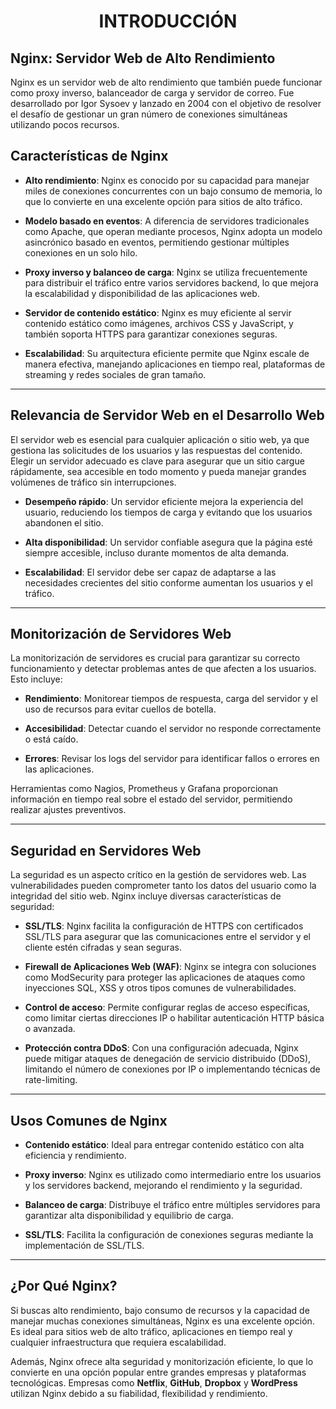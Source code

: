 # <h1 align="center"> INTRODUCCIÓN </h1> 
## Nginx: Servidor Web de Alto Rendimiento

Nginx es un servidor web de alto rendimiento que también puede funcionar como proxy inverso, balanceador de carga y servidor de correo. Fue desarrollado por Igor Sysoev y lanzado en 2004 con el objetivo de resolver el desafío de gestionar un gran número de conexiones simultáneas utilizando pocos recursos.

## Características de Nginx

- **Alto rendimiento**: Nginx es conocido por su capacidad para manejar miles de conexiones concurrentes con un bajo consumo de memoria, lo que lo convierte en una excelente opción para sitios de alto tráfico.

- **Modelo basado en eventos**: A diferencia de servidores tradicionales como Apache, que operan mediante procesos, Nginx adopta un modelo asincrónico basado en eventos, permitiendo gestionar múltiples conexiones en un solo hilo.

- **Proxy inverso y balanceo de carga**: Nginx se utiliza frecuentemente para distribuir el tráfico entre varios servidores backend, lo que mejora la escalabilidad y disponibilidad de las aplicaciones web.

- **Servidor de contenido estático**: Nginx es muy eficiente al servir contenido estático como imágenes, archivos CSS y JavaScript, y también soporta HTTPS para garantizar conexiones seguras.

- **Escalabilidad**: Su arquitectura eficiente permite que Nginx escale de manera efectiva, manejando aplicaciones en tiempo real, plataformas de streaming y redes sociales de gran tamaño.

---

## Relevancia de Servidor Web en el Desarrollo Web

El servidor web es esencial para cualquier aplicación o sitio web, ya que gestiona las solicitudes de los usuarios y las respuestas del contenido. Elegir un servidor adecuado es clave para asegurar que un sitio cargue rápidamente, sea accesible en todo momento y pueda manejar grandes volúmenes de tráfico sin interrupciones.

- **Desempeño rápido**: Un servidor eficiente mejora la experiencia del usuario, reduciendo los tiempos de carga y evitando que los usuarios abandonen el sitio.

- **Alta disponibilidad**: Un servidor confiable asegura que la página esté siempre accesible, incluso durante momentos de alta demanda.

- **Escalabilidad**: El servidor debe ser capaz de adaptarse a las necesidades crecientes del sitio conforme aumentan los usuarios y el tráfico.

---

## Monitorización de Servidores Web

La monitorización de servidores es crucial para garantizar su correcto funcionamiento y detectar problemas antes de que afecten a los usuarios. Esto incluye:

- **Rendimiento**: Monitorear tiempos de respuesta, carga del servidor y el uso de recursos para evitar cuellos de botella.

- **Accesibilidad**: Detectar cuando el servidor no responde correctamente o está caído.

- **Errores**: Revisar los logs del servidor para identificar fallos o errores en las aplicaciones.

Herramientas como Nagios, Prometheus y Grafana proporcionan información en tiempo real sobre el estado del servidor, permitiendo realizar ajustes preventivos.

---

## Seguridad en Servidores Web

La seguridad es un aspecto crítico en la gestión de servidores web. Las vulnerabilidades pueden comprometer tanto los datos del usuario como la integridad del sitio web. Nginx incluye diversas características de seguridad:

- **SSL/TLS**: Nginx facilita la configuración de HTTPS con certificados SSL/TLS para asegurar que las comunicaciones entre el servidor y el cliente estén cifradas y sean seguras.

- **Firewall de Aplicaciones Web (WAF)**: Nginx se integra con soluciones como ModSecurity para proteger las aplicaciones de ataques como inyecciones SQL, XSS y otros tipos comunes de vulnerabilidades.

- **Control de acceso**: Permite configurar reglas de acceso específicas, como limitar ciertas direcciones IP o habilitar autenticación HTTP básica o avanzada.

- **Protección contra DDoS**: Con una configuración adecuada, Nginx puede mitigar ataques de denegación de servicio distribuido (DDoS), limitando el número de conexiones por IP o implementando técnicas de rate-limiting.

---

## Usos Comunes de Nginx

- **Contenido estático**: Ideal para entregar contenido estático con alta eficiencia y rendimiento.

- **Proxy inverso**: Nginx es utilizado como intermediario entre los usuarios y los servidores backend, mejorando el rendimiento y la seguridad.

- **Balanceo de carga**: Distribuye el tráfico entre múltiples servidores para garantizar alta disponibilidad y equilibrio de carga.

- **SSL/TLS**: Facilita la configuración de conexiones seguras mediante la implementación de SSL/TLS.

---

## ¿Por Qué Nginx?

Si buscas alto rendimiento, bajo consumo de recursos y la capacidad de manejar muchas conexiones simultáneas, Nginx es una excelente opción. Es ideal para sitios web de alto tráfico, aplicaciones en tiempo real y cualquier infraestructura que requiera escalabilidad.

Además, Nginx ofrece alta seguridad y monitorización eficiente, lo que lo convierte en una opción popular entre grandes empresas y plataformas tecnológicas. Empresas como **Netflix**, **GitHub**, **Dropbox** y **WordPress** utilizan Nginx debido a su fiabilidad, flexibilidad y rendimiento.

